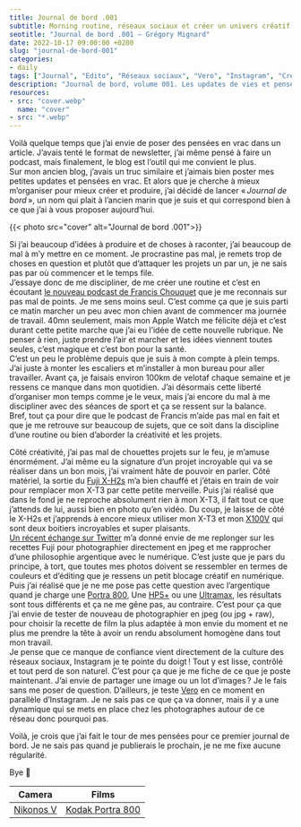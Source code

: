 ```yaml
---
title: Journal de bord .001
subtitle: Morning routine, réseaux sociaux et créer un univers créatif
seotitle: "Journal de bord .001 — Grégory Mignard"
date: 2022-10-17 09:00:00 +0200
slug: "journal-de-bord-001"
categories:
- daily
tags: ["Journal", "Edito", "Réseaux sociaux", "Vero", "Instagram", "Créativité", "Podcasts"]
description: "Journal de bord, volume 001. Les updates de vies et pensées du moment."
resources:
- src: "cover.webp"
  name: "cover"
- src: "*.webp"
---
```


Voilà quelque temps que j’ai envie de poser des pensées en vrac dans un article. J’avais tenté le format de newsletter, j’ai même pensé à faire un podcast, mais finalement, le blog est l’outil qui me convient le plus.  
Sur mon ancien blog, j’avais un truc similaire et j’aimais bien poster mes petites updates et pensées en vrac. Et alors que je cherche à mieux m’organiser pour mieux créer et produire, j’ai décidé de lancer « *Journal de bord* », un nom qui plait à l’ancien marin que je suis et qui correspond bien à ce que j’ai à vous proposer aujourd’hui.

{{< photo src="cover" alt="Journal de bord .001">}}

Si j’ai beaucoup d’idées à produire et de choses à raconter, j’ai beaucoup de mal à m’y mettre en ce moment. Je procrastine pas mal, je remets trop de choses en question et plutôt que d’attaquer les projets un par un, je ne sais pas par où commencer et le temps file.  
J’essaye donc de me discipliner, de me créer une routine et c’est en écoutant [le nouveau podcast de Francis Chouquet](https://anchor.fm/petit-journal-crea) que je me reconnais sur pas mal de points. Je me sens moins seul. C’est comme ça que je suis parti ce matin marcher un peu avec mon chien avant de commencer ma journée de travail. 40mn seulement, mais mon Apple Watch me félicite déjà et c’est durant cette petite marche que j’ai eu l’idée de cette nouvelle rubrique. Ne penser à rien, juste prendre l’air et marcher et les idées viennent toutes seules, c’est magique et c’est bon pour la santé.  
C’est un peu le problème depuis que je suis à mon compte à plein temps. J’ai juste à monter les escaliers et m’installer à mon bureau pour aller travailler. Avant ça, je faisais environ 100km de velotaf chaque semaine et je ressens ce manque dans mon quotidien. J’ai désormais cette liberté d’organiser mon temps comme je le veux, mais j’ai encore du mal à me discipliner avec des séances de sport et ça se ressent sur la balance.  
Bref, tout ça pour dire que le podcast de Francis m’aide pas mal en fait et que je me retrouve sur beaucoup de sujets, que ce soit dans la discipline d’une routine ou bien d’aborder la créativité et les projets.

Côté créativité, j’ai pas mal de chouettes projets sur le feu, je m’amuse énormément. J’ai même eu la signature d’un projet incroyable qui va se réaliser dans un bon mois, j’ai vraiment hâte de pouvoir en parler. Côté matériel, la sortie du [Fuji X-H2s](https://www.digit-photo.com/FUJI-X-H2s-Boitier-Nu-Noir-rFUJI16756883.html?dpa_id=23) m’a bien chauffé et j’étais en train de voir pour remplacer mon X-T3 par cette petite merveille. Puis j’ai réalisé que dans le fond je ne reproche absolument rien à mon X-T3, il fait tout ce que j’attends de lui, aussi bien en photo qu’en vidéo. Du coup, je laisse de côté le X-H2s et j’apprends à encore mieux utiliser mon X-T3 et mon [X100V](https://gregorymignard.com/fujifilm-x100v/) qui sont deux boitiers incroyables et super plaisants.  
[Un récent échange sur Twitter](https://twitter.com/gregmignard/status/1578356610216652800) m’a donné envie de me replonger sur les recettes Fuji pour photographier directement en jpeg et me rapprocher d’une philosophie argentique avec le numérique. C’est juste que je pars du principe, à tort, que toutes mes photos doivent se ressembler en termes de couleurs et d’éditing que je ressens un petit blocage créatif en numérique. Puis j’ai réalisé que je ne me pose pas cette question avec l’argentique quand je charge une [Portra 800](https://www.digit-photo.com/KODAK-Portra-800asa-135-36Poses-rFPNK1451855.html?dpa_id=23), Une [HP5+](https://www.digit-photo.com/ILFORD-HP5-135-400asa-36-Poses-rFNBI1574577.html?dpa_id=23) ou une [Ultramax](https://www.digit-photo.com/KODAK-Ultramax-400-135-36-Poses-X3-rKODAK41024389.html?dpa_id=23), les résultats sont tous différents et ça ne me gêne pas, au contraire. C’est pour ça que j’ai envie de tester de nouveau de photographier en jpeg (ou jpg + raw), pour choisir la recette de film la plus adaptée à mon envie du moment et ne plus me prendre la tête à avoir un rendu absolument homogène dans tout mon travail.  
Je pense que ce manque de confiance vient directement de la culture des réseaux sociaux, Instagram je te pointe du doigt ! Tout y est lisse, contrôlé et tout perd de son naturel. C’est pour ça que je me fiche de ce que je poste maintenant. J’ai envie de partager une image ou un lot d’images ? Je le fais sans me poser de question. D’ailleurs, je teste [Vero](http://vero.co/gregmignard) en ce moment en parallèle d’Instagram. Je ne sais pas ce que ça va donner, mais il y a une dynamique qui se mets en place chez les photographes autour de ce réseau donc pourquoi pas.

Voilà, je crois que j’ai fait le tour de mes pensées pour ce premier journal de bord. Je ne sais pas quand je publierais le prochain, je ne me fixe aucune régularité.

Bye 🤙

| Camera | Films |
|:-------:|:------:|
| [Nikonos V](https://gregorymignard.com/nikonos-v/) | [Kodak Portra 800](https://www.digit-photo.com/KODAK-Portra-800asa-135-36Poses-rFPNK1451855.html?dpa_id=23) |
